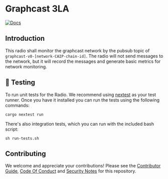 # Graphcast 3LA

[![Docs](https://img.shields.io/badge/docs-latest-brightgreen.svg)](https://docs.graphops.xyz/graphcast/radios/graphcast-3la)

## Introduction

This radio shall monitor the graphcast network by the pubsub topic of `graphcast-v0-[network-CAIP-chain-id]`. The radio will not send messages to the network, but it will record the messages and generate basic metrics for network monitoring. 

## 🧪 Testing

To run unit tests for the Radio. We recommend using [nextest](https://nexte.st/) as your test runner. Once you have it installed you can run the tests using the following commands:

```
cargo nextest run
```

There's also integration tests, which you can run with the included bash script:

```
sh run-tests.sh
```

## Contributing

We welcome and appreciate your contributions! Please see the [Contributor Guide](/CONTRIBUTING.md), [Code Of Conduct](/CODE_OF_CONDUCT.md) and [Security Notes](/SECURITY.md) for this repository.
